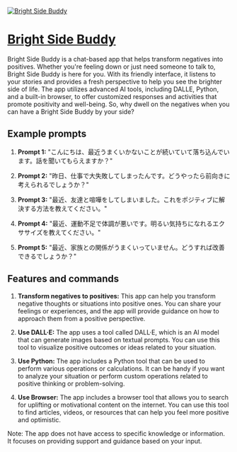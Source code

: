 [![Bright Side Buddy](https://files.oaiusercontent.com/file-nmrmmO63eajhZIY7zEa2Ymh1?se=2123-10-17T08%3A47%3A30Z&sp=r&sv=2021-08-06&sr=b&rscc=max-age%3D31536000%2C%20immutable&rscd=attachment%3B%20filename%3D4f0c22ae-5bff-4f57-9c92-4435fa4afe6c.png&sig=4H6BylAgu27xzZPPynqKP/Qzno1V74Q89Fd5wKa9wHg%3D)](https://chat.openai.com/g/g-gEfoVUp3s-bright-side-buddy)

# [Bright Side Buddy](https://chat.openai.com/g/g-gEfoVUp3s-bright-side-buddy)

Bright Side Buddy is a chat-based app that helps transform negatives into positives. Whether you're feeling down or just need someone to talk to, Bright Side Buddy is here for you. With its friendly interface, it listens to your stories and provides a fresh perspective to help you see the brighter side of life. The app utilizes advanced AI tools, including DALLE, Python, and a built-in browser, to offer customized responses and activities that promote positivity and well-being. So, why dwell on the negatives when you can have a Bright Side Buddy by your side?

## Example prompts

1. **Prompt 1:** "こんにちは、最近うまくいかないことが続いていて落ち込んでいます。話を聞いてもらえますか？"

2. **Prompt 2:** "昨日、仕事で大失敗してしまったんです。どうやったら前向きに考えられるでしょうか？"

3. **Prompt 3:** "最近、友達と喧嘩をしてしまいました。これをポジティブに解決する方法を教えてください。"

4. **Prompt 4:** "最近、運動不足で体調が悪いです。明るい気持ちになれるエクササイズを教えてください。"

5. **Prompt 5:** "最近、家族との関係がうまくいっていません。どうすれば改善できるでしょうか？"

## Features and commands

1. **Transform negatives to positives:** This app can help you transform negative thoughts or situations into positive ones. You can share your feelings or experiences, and the app will provide guidance on how to approach them from a positive perspective.

2. **Use DALL·E:** The app uses a tool called DALL·E, which is an AI model that can generate images based on textual prompts. You can use this tool to visualize positive outcomes or ideas related to your situation.

3. **Use Python:** The app includes a Python tool that can be used to perform various operations or calculations. It can be handy if you want to analyze your situation or perform custom operations related to positive thinking or problem-solving.

4. **Use Browser:** The app includes a browser tool that allows you to search for uplifting or motivational content on the internet. You can use this tool to find articles, videos, or resources that can help you feel more positive and optimistic.

Note: The app does not have access to specific knowledge or information. It focuses on providing support and guidance based on your input.